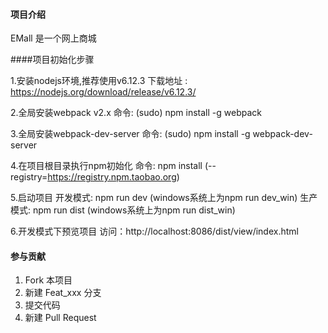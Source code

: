 #### 项目介绍
EMall 是一个网上商城



####项目初始化步骤

1.安装nodejs环境,推荐使用v6.12.3
    下载地址 : https://nodejs.org/download/release/v6.12.3/

2.全局安装webpack v2.x
    命令: (sudo) npm install -g webpack

3.全局安装webpack-dev-server
    命令: (sudo) npm install -g webpack-dev-server

4.在项目根目录执行npm初始化
    命令: npm install (--registry=https://registry.npm.taobao.org)

5.启动项目
    开发模式: npm run dev (windows系统上为npm run dev_win)
    生产模式: npm run dist (windows系统上为npm run dist_win)

6.开发模式下预览项目
    访问：http://localhost:8086/dist/view/index.html


#### 参与贡献

1. Fork 本项目
2. 新建 Feat_xxx 分支
3. 提交代码
4. 新建 Pull Request